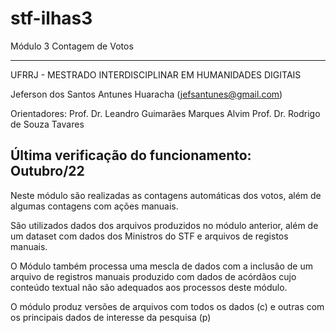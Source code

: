 # stf-ilhas3
Módulo 3 Contagem de Votos

----------------------------------------------------------------
 UFRRJ - MESTRADO INTERDISCIPLINAR EM HUMANIDADES DIGITAIS 

Jeferson dos Santos Antunes Huaracha (jefsantunes@gmail.com)

Orientadores: Prof. Dr. Leandro Guimarães Marques Alvim 
              Prof. Dr. Rodrigo de Souza Tavares

Última verificação do funcionamento: Outubro/22
----------------------------------------------------------------


Neste módulo são realizadas as contagens automáticas dos votos, além de algumas contagens com ações manuais. 

São utilizados dados dos arquivos produzidos no módulo anterior, além de um dataset com dados dos Ministros do STF e arquivos de registos manuais.

O Módulo também processa uma mescla de dados com a inclusão de um arquivo de registros manuais produzido com dados de acórdãos cujo conteúdo textual não são adequados aos processos deste módulo.

O módulo produz versões de arquivos com todos os dados (c) e outras com os principais dados de interesse da pesquisa (p)


